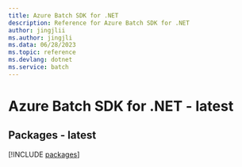 ```yaml
---
title: Azure Batch SDK for .NET
description: Reference for Azure Batch SDK for .NET
author: jingjlii
ms.author: jingjli
ms.data: 06/28/2023
ms.topic: reference
ms.devlang: dotnet
ms.service: batch
---
```

# Azure Batch SDK for .NET - latest
## Packages - latest
[!INCLUDE [packages](batch-index.md)]